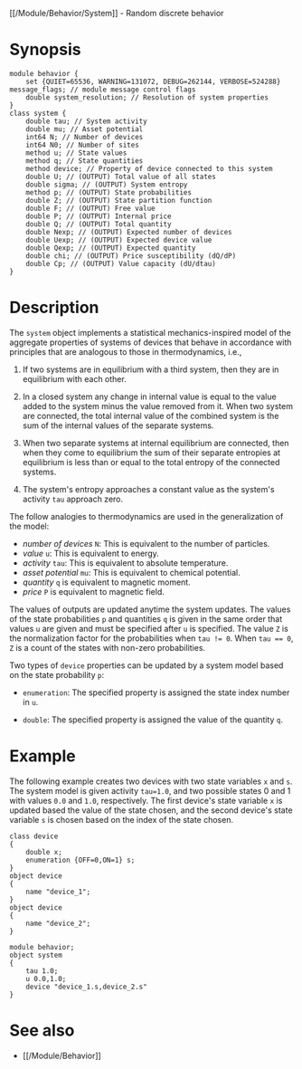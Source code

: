 [[/Module/Behavior/System]] - Random discrete behavior

# Synopsis

~~~
module behavior {
    set {QUIET=65536, WARNING=131072, DEBUG=262144, VERBOSE=524288} message_flags; // module message control flags
    double system_resolution; // Resolution of system properties
}
class system {
    double tau; // System activity
    double mu; // Asset potential
    int64 N; // Number of devices
    int64 N0; // Number of sites
    method u; // State values
    method q; // State quantities
    method device; // Property of device connected to this system
    double U; // (OUTPUT) Total value of all states
    double sigma; // (OUTPUT) System entropy
    method p; // (OUTPUT) State probabilities
    double Z; // (OUTPUT) State partition function
    double F; // (OUTPUT) Free value
    double P; // (OUTPUT) Internal price
    double Q; // (OUTPUT) Total quantity
    double Nexp; // (OUTPUT) Expected number of devices
    double Uexp; // (OUTPUT) Expected device value
    double Qexp; // (OUTPUT) Expected quantity
    double chi; // (OUTPUT) Price susceptibility (dQ/dP)
    double Cp; // (OUTPUT) Value capacity (dU/dtau)
}
~~~

# Description

The `system` object implements a statistical mechanics-inspired model of the
aggregate properties of systems of devices that behave in accordance with
principles that are analogous to those in thermodynamics, i.e.,

1. If two systems are in equilibrium with a third system, then they are in
equilibrium with each other.

2. In a closed system any change in internal value is equal to the value added
to the system minus the value removed from it. When two system are connected,
the total internal value of the combined system is the sum of the internal
values of the separate systems.

3. When two separate systems at internal equilibrium are connected, then when
they come to equilibrium the sum of their separate entropies at equilibrium
is less than or equal to the total entropy of the connected systems.

4. The system's entropy approaches a constant value as the system's activity
`tau` approach zero.

The follow analogies to thermodynamics are used in the generalization of the model:

* *number of devices* `N`: This is equivalent to the number of particles.
* *value* `u`: This is equivalent to energy.
* *activity* `tau`: This is equivalent to absolute temperature.
* *asset potential* `mu`: This is equivalent to chemical potential.
* *quantity* `q` is equivalent to magnetic moment.
* *price* `P` is equivalent to magnetic field.

The values of outputs are updated anytime the system updates. The values of
the state probabilities `p` and quantities `q` is given in the same order
that values `u` are given and must be specified after `u` is specified. The
value `Z` is the normalization factor for the probabilities when `tau != 0`.
When `tau == 0`, `Z` is a count of the states with non-zero probabilities.

Two types of `device` properties can be updated by a system model based on the
state probability `p`:

* `enumeration`: The specified property is assigned the state index number in `u`.

* `double`: The specified property is assigned the value of the quantity `q`.

# Example

The following example creates two devices with two state variables `x` and
`s`.  The system model is given activity `tau=1.0`, and two possible states 0
and 1 with values `0.0` and `1.0`, respectively.  The first device's state
variable `x` is updated based the value of the state chosen, and the second
device's state variable `s` is chosen based on the index of the state
chosen.

~~~
class device
{
    double x;
    enumeration {OFF=0,ON=1} s;
}
object device
{
    name "device_1";
}
object device
{
    name "device_2";
}

module behavior;
object system
{
    tau 1.0;
    u 0.0,1.0;
    device "device_1.s,device_2.s"
}
~~~

# See also

* [[/Module/Behavior]]
